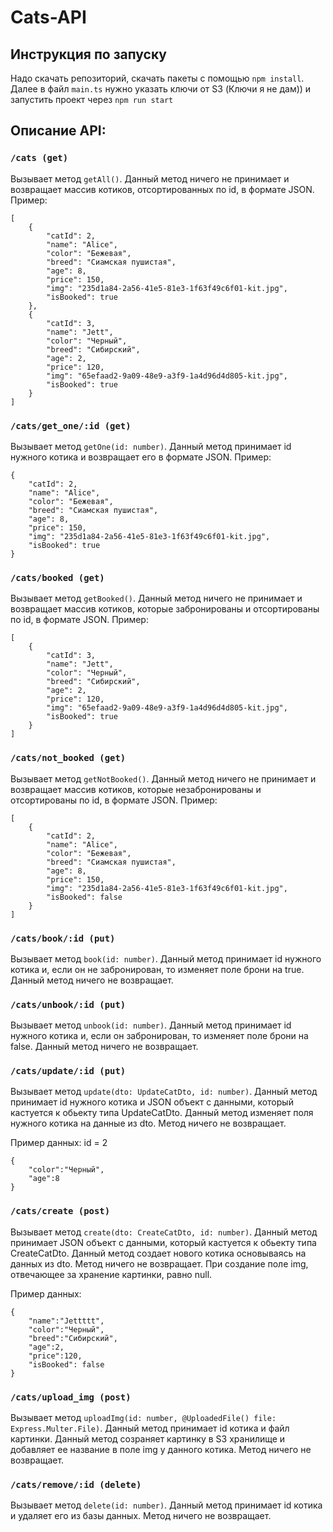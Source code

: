 # Cats-API
## Инструкция по запуску
Надо скачать репозиторий, скачать пакеты с помощью ```npm install```. Далее в файл ```main.ts``` нужно указать ключи от S3 (Ключи я не дам)) и запустить проект через ```npm run start``` 

## Описание API:

### ```/cats (get)```
Вызывает метод ```getAll()```. Данный метод ничего не принимает и возвращает массив котиков, отсортированных по id, в формате JSON.
Пример:
```
[
    {
        "catId": 2,
        "name": "Alice",
        "color": "Бежевая",
        "breed": "Сиамская пушистая",
        "age": 8,
        "price": 150,
        "img": "235d1a84-2a56-41e5-81e3-1f63f49c6f01-kit.jpg",
        "isBooked": true
    },
    {
        "catId": 3,
        "name": "Jett",
        "color": "Черный",
        "breed": "Сибирский",
        "age": 2,
        "price": 120,
        "img": "65efaad2-9a09-48e9-a3f9-1a4d96d4d805-kit.jpg",
        "isBooked": true
    }
]
```

### ```/cats/get_one/:id (get)```
Вызывает метод ```getOne(id: number)```. Данный метод принимает id нужного котика и возвращает его в формате JSON.
Пример:
```
{
    "catId": 2,
    "name": "Alice",
    "color": "Бежевая",
    "breed": "Сиамская пушистая",
    "age": 8,
    "price": 150,
    "img": "235d1a84-2a56-41e5-81e3-1f63f49c6f01-kit.jpg",
    "isBooked": true
}
```

### ```/cats/booked (get)```
Вызывает метод ```getBooked()```. Данный метод ничего не принимает и возвращает массив котиков, которые забронированы и отсортированы по id, в формате JSON.
Пример:
```
[
    {
        "catId": 3,
        "name": "Jett",
        "color": "Черный",
        "breed": "Сибирский",
        "age": 2,
        "price": 120,
        "img": "65efaad2-9a09-48e9-a3f9-1a4d96d4d805-kit.jpg",
        "isBooked": true
    }
]
```

### ```/cats/not_booked (get)```
Вызывает метод ```getNotBooked()```. Данный метод ничего не принимает и возвращает массив котиков, которые незабронированы и отсортированы по id, в формате JSON.
Пример:
```
[
    {
        "catId": 2,
        "name": "Alice",
        "color": "Бежевая",
        "breed": "Сиамская пушистая",
        "age": 8,
        "price": 150,
        "img": "235d1a84-2a56-41e5-81e3-1f63f49c6f01-kit.jpg",
        "isBooked": false
    }
]
```
### ```/cats/book/:id (put)```
Вызывает метод ```book(id: number)```. Данный метод принимает id нужного котика и, если он не забронирован, то изменяет поле брони на true. Данный метод ничего не возвращает.

### ```/cats/unbook/:id (put)```
Вызывает метод ```unbook(id: number)```. Данный метод принимает id нужного котика и, если он забронирован, то изменяет поле брони на false. Данный метод ничего не возвращает.

### ```/cats/update/:id (put)```
Вызывает метод ```update(dto: UpdateCatDto, id: number)```. Данный метод принимает id нужного котика и JSON объект с данными, который кастуется к обьекту типа UpdateCatDto. Данный метод изменяет поля нужного котика на данные из dto. Метод ничего не возвращает.

Пример данных:
id = 2
```
{
    "color":"Черный",
    "age":8
}
```

### ```/cats/create (post)```
Вызывает метод ```create(dto: CreateCatDto, id: number)```. Данный метод принимает JSON объект с данными, который кастуется к обьекту типа СreateCatDto. Данный метод создает нового котика основываясь на данных из dto. Метод ничего не возвращает. При создание поле img, отвечающее за хранение картинки, равно null.

Пример данных:
```
{
    "name":"Jettttt",
    "color":"Черный",
    "breed":"Сибирский",
    "age":2,
    "price":120,
    "isBooked": false
}
```

### ```/cats/upload_img (post)```
Вызывает метод ```uploadImg(id: number, @UploadedFile() file: Express.Multer.File)```. Данный метод принимает id котика и файл картинки. Данный метод созраняет картинку в S3 хранилище и добавляет ее название в поле img у данного котика. Метод ничего не возвращает.

### ```/cats/remove/:id (delete)```
Вызывает метод ```delete(id: number)```. Данный метод принимает id котика и удаляет его из базы данных. Метод ничего не возвращает.


